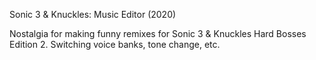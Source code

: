 Sonic 3 & Knuckles: Music Editor (2020)


Nostalgia for making funny remixes for Sonic 3 & Knuckles Hard Bosses Edition 2. Switching voice banks, tone change, etc.
